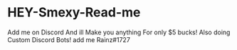 # HEY-Smexy-Read-me


Add me on Discord And ill Make you anything For only $5 bucks!
Also doing Custom Discord Bots!
add me Rainz#1727
